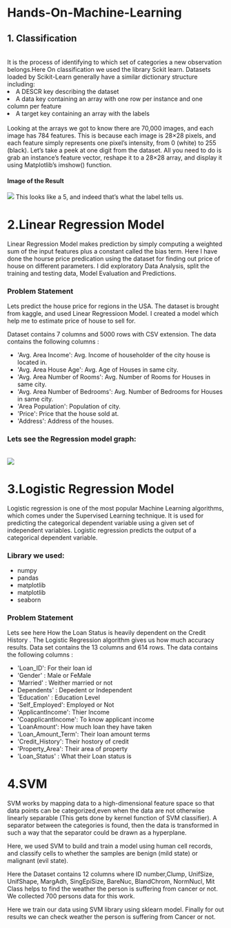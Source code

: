 # Hands-On-Machine-Learning
<h2> 1. Classification </h2> 
<br>  It is the process of identifying to which set of categories a new observation belongs.Here On classification we used the library Sckit learn.
Datasets loaded by Scikit-Learn generally have a similar dictionary structure including: 

<li>  A DESCR key describing the dataset </li>
<li>  A data key containing an array with one row per instance and one column per feature </li>
<li>  A target key containing an array with the labels </li>
<br>
Looking at the arrays we got to know there are 70,000 images, and each image has 784 features. This is because each image
is 28×28 pixels, and each feature simply represents one pixel’s intensity, from 0
(white) to 255 (black). Let’s take a peek at one digit from the dataset. All you need to
do is grab an instance’s feature vector, reshape it to a 28×28 array, and display it using
Matplotlib’s imshow() function.
<h4>Image of the Result</h4>
<img src=https://res.cloudinary.com/adeshpokhrel/image/upload/v1621076062/1_v7nx5p.png> </img>
This looks like a 5, and indeed that’s what the label tells us.


# 2.Linear Regression Model
Linear Regression Model makes prediction by simply computing a weighted sum of the input features plus a constant called the bias term. Here I have done the hourse price predication using the dataset for finding out price of house on different parameters. I did exploratory Data Analysis, split the training and testing data, Model Evaluation and Predictions. 

### Problem Statement
Lets predict the house price for regions in the USA. The dataset is brought from kaggle, and used Linear Regressioon Model. I created a model which help me to estimate price of house to sell for.

Dataset contains 7 columns and 5000 rows with CSV extension. 
The data contains the following columns :
- 'Avg. Area Income': Avg. Income of householder of the city house is located in.
- 'Avg. Area House Age': Avg. Age of Houses in same city.
- 'Avg. Area Number of Rooms': Avg. Number of Rooms for Houses in same city.
- 'Avg. Area Number of Bedrooms': Avg. Number of Bedrooms for Houses in same city.
- 'Area Population': Population of city.
- 'Price': Price that the house sold at.
- 'Address': Address of the houses.

<h3>Lets see the Regression model graph: </h3>
 <br>
 <img src=https://res.cloudinary.com/adeshpokhrel/image/upload/v1621148749/LinearRefression_byq72d.png> </img> </br>
 
 # 3.Logistic Regression Model
Logistic regression is one of the most popular Machine Learning algorithms, which comes under the Supervised Learning technique. It is used for predicting the categorical dependent variable using a given set of independent variables. Logistic regression predicts the output of a categorical dependent variable.

### Library we used: 
- numpy 
- pandas 
- matplotlib
- matplotlib
- seaborn

### Problem Statement 
Lets see here How the Loan Status is heavily dependent on the Credit History . The Logistic Regression algorithm gives us how much accuracy results.
Data set contains the 13 columns and 614 rows.
The data contains the following columns :
- 'Loan_ID': For their loan id
- 'Gender' : Male or FeMale
- 'Married'	: Weither married or not
- Dependents' : Depedent or Independent  
- 'Education' : Education Level
- 'Self_Employed': Employed or Not
-	'ApplicantIncome': Thier Income
-	'CoapplicantIncome': To know applicant income
-	'LoanAmount': How much loan they have taken
-	'Loan_Amount_Term': Their loan amount terms
-	'Credit_History':	Their hostory of credit
-	'Property_Area': Their area of property
-	'Loan_Status' : What their Loan status is

# 4.SVM 
SVM works by mapping data to a high-dimensional feature space so that data points can be categorized,even when the data are not otherwise linearly separable (This gets done by kernel function of SVM classifier). A separator between the categories is found, then the data is transformed in such a way that the separator could be drawn as a hyperplane.

Here, we used SVM to build and train a model using human cell records, and classify cells to whether the samples are benign (mild state) or malignant (evil state).

Here the Dataset contains 12 columns where ID number,Clump,	UnifSize,	UnifShape,	MargAdh,	SingEpiSize,	BareNuc,	BlandChrom,	NormNucl,	Mit	Class helps to find the weather the person is suffering from cancer or not. We collected 700 persons data for this work.

Here we train our data using SVM library using sklearn model. 
Finally for out results we can check weather the person is suffering from Cancer or not.

